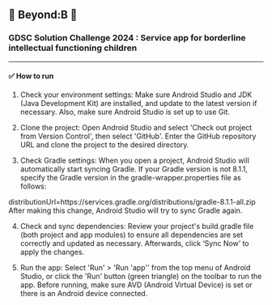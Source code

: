 ## 💚 Beyond:B 💚 

### GDSC Solution Challenge 2024 : Service app for borderline intellectual functioning children
---

#### ✅ How to run
1. Check your environment settings: Make sure Android Studio and JDK (Java Development Kit) are installed, and update to the latest version if necessary. Also, make sure Android Studio is set up to use Git.

2. Clone the project: Open Android Studio and select 'Check out project from Version Control', then select 'GitHub'. Enter the GitHub repository URL and clone the project to the desired directory.

3. Check Gradle settings: When you open a project, Android Studio will automatically start syncing Gradle. If your Gradle version is not 8.1.1, specify the Gradle version in the gradle-wrapper.properties file as follows:

  distributionUrl=https\://services.gradle.org/distributions/gradle-8.1.1-all.zip
  After making this change, Android Studio will try to sync Gradle again.

4. Check and sync dependencies: Review your project's build.gradle file (both project and app modules) to ensure all dependencies are set correctly and updated as necessary. Afterwards, click ‘Sync Now’ to apply the changes.

5. Run the app: Select 'Run' > 'Run 'app'' from the top menu of Android Studio, or click the 'Run' button (green triangle) on the toolbar to run the app. Before running, make sure AVD (Android Virtual Device) is set or there is an Android device connected.

<!--
**Here are some ideas to get you started:**


🙋‍♀️ A short introduction - what is your organization all about?
🌈 Contribution guidelines - how can the community get involved?
👩‍💻 Useful resources - where can the community find your docs? Is there anything else the community should know?
🍿 Fun facts - what does your team eat for breakfast?
🧙 Remember, you can do mighty things with the power of [Markdown](https://docs.github.com/github/writing-on-github/getting-started-with-writing-and-formatting-on-github/basic-writing-and-formatting-syntax)
-->
